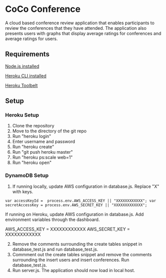 # CoCo Conference
A cloud based conference review application that enables participants to review the conferences that they have attended. The application also presents users with graphs that display average ratings for conferences and average ratings for users.

## Requirements
[Node.js installed](https://nodejs.org/en/download/)

[Heroku CLI installed](https://devcenter.heroku.com/articles/heroku-command)

[Heroku Toolbelt](https://toolbelt.heroku.com/)

## Setup
### Heroku Setup
1. Clone the repository
2. Move to the directory of the git repo
3. Run "heroku login"
4. Enter username and password
5. Run "heroku create"
6. Run "git push heroku master"
7. Run "heroku ps:scale web=1"
8. Run "heroku open"

### DynamoDB Setup
1. If running locally, update AWS configuration in database.js. Replace "X" with keys.

`var accessKeyId =  process.env.AWS_ACCESS_KEY || "XXXXXXXXXXXX";
var secretAccessKey = process.env.AWS_SECRET_KEY || "XXXXXXXXXXXXX";`

If running on Heroku,  update AWS configuration in database.js. Add environment variables through the dashboard.

AWS_ACCESS_KEY = XXXXXXXXXXXX
AWS_SECRET_KEY = XXXXXXXXXXXX

2. Remove the comments surrounding the create tables snippet in database_test.js and run database_test.js.
3. Commment out the create tables snippet and remove the comments surrounding the insert users and insert conferences. Run database_test.js.
4. Run server.js. The application should now load in local host.

